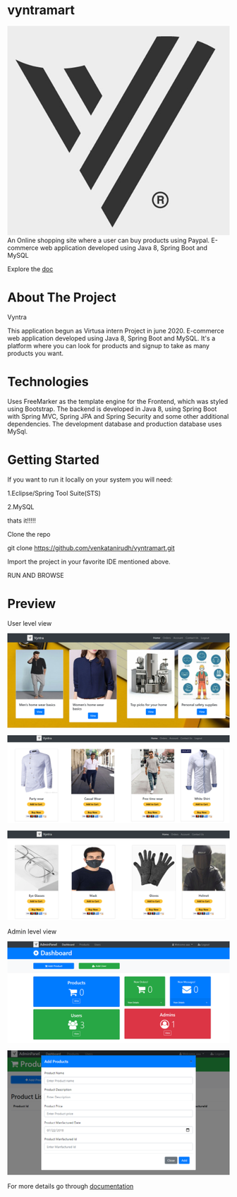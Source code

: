 # vyntramart
![logo](https://github.com/venkatanirudh/vyntramart/blob/master/src/main/resources/static/images/vyntra.png )
An Online shopping site where a user can buy products using Paypal. E-commerce web application developed using Java 8, Spring Boot and MySQL


Explore the [doc](https://github.com/venkatanirudh/vyntramart/tree/master/Documentation)

# About The Project

Vyntra


This application begun as Virtusa intern Project in june 2020.
E-commerce web application developed using Java 8, Spring Boot and MySQL.
It's a platform where you can look for products and signup to take as many products you want.

# Technologies
Uses FreeMarker as the template engine for the Frontend, which was styled using Bootstrap.
The backend is developed in Java 8, using Spring Boot with Spring MVC, Spring JPA and Spring Security and some other additional dependencies.
The development database and production database uses MySql.

# Getting Started
If you want to run it locally on your system you will need:

  1.Eclipse/Spring Tool Suite(STS)
  
  2.MySQL

thats it!!!!!

Clone the repo

git clone https://github.com/venkatanirudh/vyntramart.git

Import the project in your favorite IDE mentioned above.

RUN AND BROWSE

# Preview
User level view

![Vyntra](https://github.com/venkatanirudh/vyntramart/blob/master/screenshots/vyntra.PNG)

![Vyntra](https://github.com/venkatanirudh/vyntramart/blob/master/screenshots/men.PNG)

![Vyntra](https://github.com/venkatanirudh/vyntramart/blob/master/screenshots/personal.PNG)

Admin level view

![Vyntra](https://github.com/venkatanirudh/vyntramart/blob/master/screenshots/adminpanel.PNG)

![vyntra](https://github.com/venkatanirudh/vyntramart/blob/master/screenshots/addproducts.PNG)

For more details go through [documentation](https://github.com/venkatanirudh/vyntramart/tree/master/Documentation)
